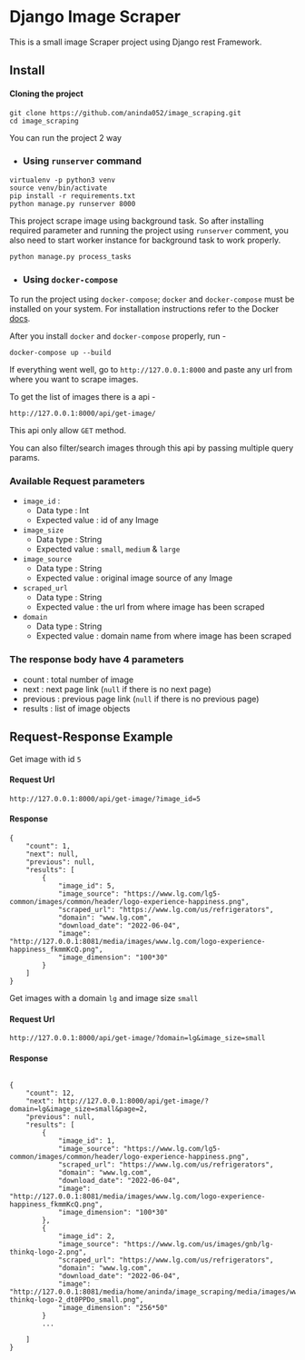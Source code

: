 # Django Image Scraper

This is a small image Scraper  project using Django rest Framework.

## Install

#### Cloning the project

```angular2html
git clone https://github.com/aninda052/image_scraping.git
cd image_scraping
```

You can run the project 2 way

- ###  Using `runserver`  command

```
virtualenv -p python3 venv
source venv/bin/activate
pip install -r requirements.txt
python manage.py runserver 8000
```

This project scrape image using background task. So after installing 
required parameter and running the project using  `runserver` 
comment, you also need to start worker instance for background task to work properly.

``
python manage.py process_tasks
``

- ### Using `docker-compose`

To run the project using `docker-compose`; `docker` and `docker-compose` must be installed on your system. 
For installation instructions refer to the Docker [docs](https://docs.docker.com/compose/install/).

After you install `docker` and `docker-compose` properly, run -

```angular2html
docker-compose up --build
```

If everything went well, go to `http://127.0.0.1:8000` and paste any url from where you want to scrape images.

To get the list of images there is a api -

```angular2html
http://127.0.0.1:8000/api/get-image/
```

This api only allow `GET` method.

You can also filter/search images through this api by passing multiple query params.

### Available Request parameters

- `image_id` : 
  - Data type : Int
  - Expected value : id of any Image
- `image_size`
  - Data type : String
  - Expected value : `small`, `medium` & `large`
- `image_source`
  - Data type : String
  - Expected value : original image source of any Image
- `scraped_url`
  - Data type : String
  - Expected value : the url from where image has been scraped
- `domain`
  - Data type : String
  - Expected value : domain name from where image has been scraped

### The response body have 4 parameters

- count : total number of image
- next : next page link (`null` if there is no next page)
- previous : previous page link (`null` if there is no previous page)
- results : list of image objects

## Request-Response Example

Get image with id `5`

#### Request Url

`http://127.0.0.1:8000/api/get-image/?image_id=5`

#### Response 

```angular2html
{
    "count": 1,
    "next": null,
    "previous": null,
    "results": [
        {
            "image_id": 5,
            "image_source": "https://www.lg.com/lg5-common/images/common/header/logo-experience-happiness.png",
            "scraped_url": "https://www.lg.com/us/refrigerators",
            "domain": "www.lg.com",
            "download_date": "2022-06-04",
            "image": "http://127.0.0.1:8081/media/images/www.lg.com/logo-experience-happiness_fkmmKcQ.png",
            "image_dimension": "100*30"
        }
    ]
}

```

Get images with a domain `lg` and image size `small`

#### Request Url

`http://127.0.0.1:8000/api/get-image/?domain=lg&image_size=small`

#### Response 

```angular2html

{
    "count": 12,
    "next": http://127.0.0.1:8000/api/get-image/?domain=lg&image_size=small&page=2,
    "previous": null,
    "results": [
        {
            "image_id": 1,
            "image_source": "https://www.lg.com/lg5-common/images/common/header/logo-experience-happiness.png",
            "scraped_url": "https://www.lg.com/us/refrigerators",
            "domain": "www.lg.com",
            "download_date": "2022-06-04",
            "image": "http://127.0.0.1:8081/media/images/www.lg.com/logo-experience-happiness_fkmmKcQ.png",
            "image_dimension": "100*30"
        },
        {
            "image_id": 2,
            "image_source": "https://www.lg.com/us/images/gnb/lg-thinkq-logo-2.png",
            "scraped_url": "https://www.lg.com/us/refrigerators",
            "domain": "www.lg.com",
            "download_date": "2022-06-04",
            "image": "http://127.0.0.1:8081/media/home/aninda/image_scraping/media/images/www.lg.com/lg-thinkq-logo-2_dt0PPDo_small.png",
            "image_dimension": "256*50"
        }
        ...
        
    ]
}

```

